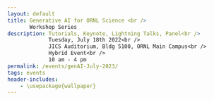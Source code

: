 ```yaml
---
layout: default
title: Generative AI for ORNL Science <br /> 
       Workshop Series
description: Tutorials, Keynote, Lightning Talks, Panel<br />
             Tuesday, July 18th 2022<br />
             JICS Auditorium, Bldg 5100, ORNL Main Campus<br />
             Hybrid Event<br />
             10 am - 4 pm
permalink: /events/genAI-July-2023/
tags: events
header-includes:
    - \usepackage{wallpaper}
---
```


<html>
 <head>
    <style>
    {
        box-sizing: border-box;
    }
    /* Set additional styling options for the columns*/
    .column {
    float: left;
    width: 50%;
    }

    .row:after {
    content: "";
    display: table;
    clear: both;
    }
    </style>
 </head>
 <body>
    <div class="row">
        <div class="column">
          <img src="../images/ORNL-twoline-green.svg" width="320" height="150">
        </div>
        <div class="column">
          <a title="OpenAI, Public domain, via Wikimedia Commons" href="https://commons.wikimedia.org/wiki/File:ChatGPT_logo.svg"><img width="180" alt="ChatGPT logo" src="https://upload.wikimedia.org/wikipedia/commons/thumb/0/04/ChatGPT_logo.svg/512px-ChatGPT_logo.svg.png"></a>
          <a title="Google, Public domain, via Wikimedia Commons" href="https://commons.wikimedia.org/wiki/File:Google_Bard_logo.svg"><img width="180" alt="Google Bard logo" src="https://upload.wikimedia.org/wikipedia/commons/thumb/f/f0/Google_Bard_logo.svg/512px-Google_Bard_logo.svg.png"></a>
        </div>
    </div>
 </body>
</html>

<p align="justify">
Generative AI are revolutionary technologies impacting our daily human-computing interactions creating new content that matches human creativity. Among these, Large language models (LLM), in particular OpenAI’s generative Generative Pre-trained Transformer (GPT) foundation models and Google's Bidirectional Encoder Representations from Transformers (BERT), have become a ubiquitous topic in the present era. Therefore, there is a strong need to understand their impact, limitations, responsible use, and broader implications for Oak Ridge National Laboratory's (ORNL) scientific mission.
</p>

# Aims and Scope

<p align="justify">
The Generative AI for ORNL Science Workshop series, invites the scientific community to share current challenges, requirements and opportunities for the ethical use of generative AI technologies in our mission. 
Our goal is to provide a venue to educate and exchange research and development ideas, collaborations and investments around the current state-of-the-art in these relatively new technologies. We welcome lightning talk proposals and panel participation from the wide range of experimental, observational, high-performance computing (HPC) projects at ORNL.  
We will summarize our ideas, findings and key opportunities in a subsequent report that we will share with the community and interested participants.
</p>

# Registration

<p align="justify">
While this is a hybrid event, we encourage in-person participation for the tutorial, working lunch session, lightning talks, panel discussions to learn more about Generative AI and build a community at ORNL.
</p>

**Registration Link:** Please register by **July 07th** filling out this [form](https://forms.gle/EmBoKJg5MLWQnuSk6). 

> External (virtual or in-person) participants need to apply for a Personal Access System (PAS). Participation is subject to approval. Contact the organizers for questions.

> Registration is still open for virtual participation until July 15th, in-person registration is closed.

> The registration form includes the option to propose a lightning talk focusing on the requirements for scientific areas that are representative of ORNL.

- **Registration is required for in-person and virtual meeting option via Zoom**
- **We encourage early registration for in-person participation due to the venue's limited capacity (closed)**

# Call for Lightning Talks

We invite ORNL participants to present a 3 to 5 minute lightning talk that aligns with the scope of the workshop (option provided in the registration form).

**Topics:**

- Scientific application requirements for the use of Generative AI
- Responsible use of generative AI for obsevational, experimental and computational science
- Training and educational challenges and requirements
- Ethical and legal implications on the use of Generative AI 
- Guardrails for generative AI models
- Large language models (LLMs): GPT, Bard, etc.
- Impact of LLMs in the scientific discovery process

# Agenda

Draft agenda, presentations to be defined 

| Time              | Session                                     | Presenter                   |
| ----------------- | ------------------------------------------- | --------------------------- |
| **Morning**       |                                             |                             |
| 10:00am-12:00pm   | Foundational Models Tutorials               |                             |
| **Working Lunch** |                                             |                             |
| 12:00pm-12:50pm   | Keynote: "A Vision for Safe, Trustworthy,   | Prasanna Balaprakash        |
|                   | and Energy Efficient Generative AI at ORNL" | ORNL AI Initiative Director |
| 12:50pm-1:00pm    | Break                                       |                             |
| **Afternoon**     |                                             |                             |
| 1:00pm-3:55pm     | Lightning Talks and Panel Sessions          |                             |
| 3:55pm-4:00pm     | Closing remarks, adjourn                    |                             |

# Organizers

- [Prasanna Balaprakash](https://www.ornl.gov/staff-profile/prasanna-balaprakash)
- [Andrea Delgado](https://www.ornl.gov/staff-profile/andrea-delgado)
- [William Godoy](https://www.ornl.gov/staff-profile/william-f-godoy)
- [Oscar Hernandez](https://www.ornl.gov/staff-profile/oscar-r-hernandez)
- [Keita Teranishi](https://www.ornl.gov/staff-profile/keita-teranishi)
- [Pedro Valero-Lara](https://www.ornl.gov/staff-profile/pedro-valero-lara)
- [Jeffrey Vetter](https://www.ornl.gov/staff-profile/jeffrey-s-vetter)
- [Donna Wilkerson](https://www.ornl.gov/staff-profile/donna-j-wilkerson)

# Sponsors

- The [Exascale Computing Project](https://www.exascaleproject.org/), [PROTEAS-TUNE](https://www.ornl.gov/project/proteas-tune).

- The [ASCR Bluestone Project](https://csmd.ornl.gov/Bluestone)
  
- The [ORNL AI Initiative](https://www.ornl.gov/ai-initiative)
